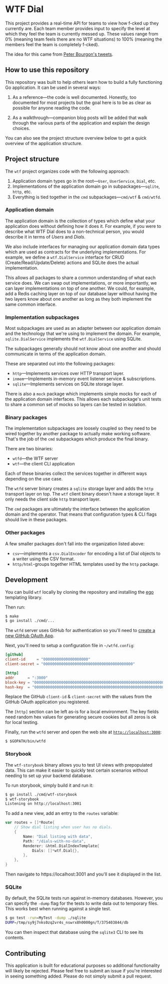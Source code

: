 WTF Dial
========

This project provides a real-time API for teams to view how f-cked up they 
currently are. Each team member provides input to specify the level at which
they feel the team is currently messed up. These values range from 0% (meaning
team feels there are no WTF situations) to 100% (meaning the members feel the
team is completely f-cked).

The idea for this came from [Peter Bourgon's tweets][tweets].

[tweets]: https://twitter.com/peterbourgon/status/765935213507649537


## How to use this repository

This repository was built to help others learn how to build a fully functioning
Go application. It can be used in several ways:

1. As a reference—the code is well documented. Honestly, too documented for most
   projects but the goal here is to be as clear as possible for anyone reading
   the code.

2. As a walkthrough—companion blog posts will be added that walk through the
   various parts of the application and explain the design choices.

You can also see the project structure overview below to get a quick overview
of the application structure.


## Project structure

The `wtf` project organizes code with the following approach:

1. Application domain types go in the root—`User`, `UserService`, `Dial`, etc.
2. Implementations of the application domain go in subpackages—`sqlite`, `http`, etc.
3. Everything is tied together in the `cmd` subpackages—`cmd/wtf` & `cmd/wtfd`.


### Application domain

The application domain is the collection of types which define what your
application does without defining how it does it. For example, if you were to
describe what WTF Dial does to a non-technical person, you would describe it in
terms of _Users_ and _Dials_.

We also include interfaces for managing our application domain data types which
are used as contracts for the underlying implementations. For example, we define
a `wtf.DialService` interface for CRUD (Create/Read/Update/Delete) actions and
SQLite does the actual implementation.

This allows all packages to share a common understanding of what each service
does. We can swap out implementations, or more importantly, we can layer
implementations on top of one another. We could, for example, add a Redis
caching layer on top of our database layer without having the two layers know
about one another as long as they both implement the same common interface.


### Implementation subpackages

Most subpackages are used as an adapter between our application domain  and the
technology that we're using to implement the domain. For example,
`sqlite.DialService` implements the `wtf.DialService` using SQLite.

The subpackages generally should not know about one another and should
communicate in terms of the application domain.

These are separated out into the following packages:

- `http`—Implements services over HTTP transport layer.
- `inmem`—Implements in-memory event listener service & subscriptions.
- `sqlite`—Implements services on SQLite storage layer.

There is also a `mock` package which implements simple mocks for each of the
application domain interfaces. This allows each subpackage's unit tests to share
a common set of mocks so layers can be tested in isolation.


### Binary packages

The implementation subpackages are loosely coupled so they need to be wired
together by another package to actually make working software. That's the job
of the `cmd` subpackages which produce the final binary.

There are two binaries:

- `wtfd`—the WTF server
- `wtf`—the client CLI application

Each of these binaries collect the services together in different ways depending
on the use case.

The `wtfd` server binary creates a `sqlite` storage layer and adds the `http`
transport layer on top. The `wtf` client binary doesn't have a storage layer.
It only needs the client side `http` transport layer.

The `cmd` packages are ultimately the interface between the application domain
and the operator. That means that configuration types & CLI flags should live
in these packages.


### Other packages

A few smaller packages don't fall into the organization listed above:

- `csv`—implements a `csv.DialEncoder` for encoding a list of Dial objects to
  a writer using the CSV format.
- `http/html`-groups together HTML templates used by the `http` package.



## Development

You can build `wtf` locally by cloning the repository and installing the 
[ego](https://github.com/benbjohnson/ego) templating library.

Then run:

```sh
$ make 
$ go install ./cmd/...
```

The `wtfd` server uses GitHub for authentication so you'll need to [create a 
new GitHub OAuth App](https://github.com/settings/applications/new).

Next, you'll need to setup a configuration file in `~/wtfd.config`:

```toml
[github]
client-id     = "00000000000000000000"
client-secret = "0000000000000000000000000000000000000000"

[http]
addr      = ":3000"
block-key = "0000000000000000000000000000000000000000000000000000000000000000"
hash-key  = "00000000000000000000000000000000000000000000000000000000000000000000000000000000000000000000000000000000000000000000000000000000"
```

Replace the GitHub `client-id` & `client-secret` with the values from the
GitHub OAuth application you registered.

The `[http]` section can be left as-is for a local environment. The key fields
need random hex values for generating secure cookies but all zeros is ok for
local testing.

Finally, run the `wtfd` server and open the web site at [`http://localhost:3000`](http://localhost:3000):

```
$ $GOPATH/bin/wtfd
```


### Storybook

The `wtf-storybook` binary allows you to test UI views with prepopulated data.
This can make it easier to quickly test certain scenarios without needing to 
set up your backend database.

To run storybook, simply build it and run it:

```sh
$ go install ./cmd/wtf-storybook
$ wtf-storybook
Listening on http://localhost:3001
```

To add a new view, add an entry to the `routes` variable:

```go
var routes = []*Route{
	// Show dial listing when user has no dials.
	{
		Name: "Dial listing with data",
		Path: "/dials-with-no-data",
		Renderer: &html.DialIndexTemplate{
			Dials: []*wtf.Dial{},
		},
	},
}
```

Then navigate to https://localhost:3001 and you'll see it displayed in the list.


### SQLite

By default, the SQLite tests run against in-memory databases. However, you can
specify the `-dump` flag for the tests to write data out to temporary files. This
works best when running against a single test.

```sh
$ go test -run=MyTest -dump ./sqlite
DUMP=/tmp/sy9j7nks0zq2vr4s_nswrx8h0000gn/T/375403844/db
```

You can then inspect that database using the `sqlite3` CLI to see its contents.


## Contributing

This application is built for educational purposes so additional functionality
will likely be rejected. Please feel free to submit an issue if you're
interested in seeing something added. Please do not simply submit a pull request.

